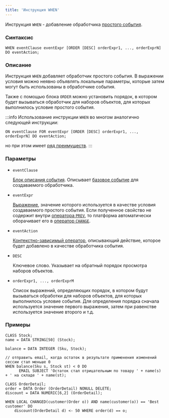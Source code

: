 ```yaml
---
title: 'Инструкция WHEN'
---
```


Инструкция `WHEN` - добавление обработчика [простого события](Simple_event.md).

### Синтаксис 

    WHEN eventClause eventExpr [ORDER [DESC] orderExpr1, ..., orderExprN] DO eventAction;

### Описание

Инструкция `WHEN` добавляет обработчик простого события. В выражении условия можно неявно объявлять локальные параметры, которые затем могут быть использованы в обработчике события.

Также с помощью блока `ORDER` можно установить порядок, в котором будет вызываться обработчик для наборов объектов, для которых выполнилось условие простого события. 


:::info
Использование инструкции `WHEN` во многом аналогично следующей инструкции:

    ON eventClause FOR eventExpr [ORDER [DESC] orderExpr1, ..., orderExprN] DO eventAction;

но при этом имеет [ряд преимуществ](Simple_event.md).
:::

### Параметры

- `eventClause`

    [Блок описания события](Event_description_block.md). Описывает [базовое событие](Events.md) для создаваемого обработчика.

- `eventExpr`

    [Выражение](Expression.md), значение которого используется в качестве условия создаваемого простого события. Если полученное свойство не содержит внутри [оператора `PREV`](Previous_value_PREV_.md), то платформа автоматически оборачивает его в [оператор `CHANGE`](Property_change_CHANGE_.md).

- `eventAction`

    [Контекстно-зависимый оператор](Action_operator.md#contextdependent), описывающий действие, которое будет добавлено в качестве обработчика события.

- `DESC`

    Ключевое слово. Указывает на обратный порядок просмотра наборов объектов. 

- `orderExpr1, ..., orderExprM`

    Список выражений, определяющих порядок, в котором будут вызываться обработки для наборов объектов, для которых выполнилось условие события. Для определения порядка сначала используется значение первого выражения, затем при равенстве используется значение второго и т.д. 

### Примеры

```lsf
CLASS Stock;
name = DATA STRING[50] (Stock);

balance = DATA INTEGER (Sku, Stock);

// отправить email, когда остаток в результате применения изменений сессии стал меньше 0
WHEN balance(Sku s, Stock st) < 0 DO
      EMAIL SUBJECT 'Остаток стал отрицательным по товару ' + name(s) + ' на складе ' + name(st);

CLASS OrderDetail;
order = DATA Order (OrderDetail) NONULL DELETE;
discount = DATA NUMERIC[6,2] (OrderDetail);

WHEN LOCAL CHANGED(customer(Order o)) AND name(customer(o)) == 'Best customer' DO
    discount(OrderDetail d) <- 50 WHERE order(d) == o;
```


